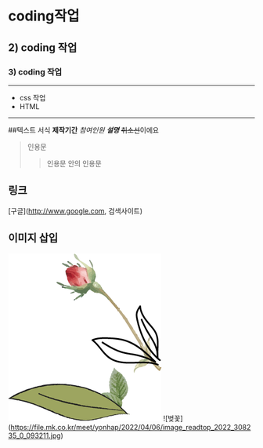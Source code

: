 # coding작업

## 2) coding 작업

### 3) coding 작업

---

- css 작업
- HTML 

---
##텍스트 서식
**제작기간**
*참여인원*
***설명***
~~취소선~~이에요

> 인용문
>> 인용문 안의 인용문

## 링크
[구글](http://www.google.com, 검색사이트)

## 이미지 삽입
![꽃](./image/flower-left.png)
![벚꽃] (https://file.mk.co.kr/meet/yonhap/2022/04/06/image_readtop_2022_308235_0_093211.jpg)
